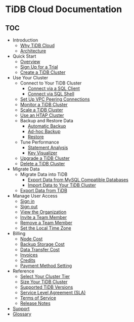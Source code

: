 # TiDB Cloud Documentation

<!-- markdownlint-disable MD007 -->
<!-- markdownlint-disable MD032 -->

## TOC

+ Introduction
  + [Why TiDB Cloud](tidb-cloud-intro.md#why-tidb-cloud)
  + [Architecture](tidb-cloud-intro.md#architecture)
+ Quick Start
  + [Overview](tidb-cloud-quickstart.md)
  + [Sign Up for a Trial](tidb-cloud-quickstart.md#sign-up-for-a-trial)
  + [Create a TiDB Cluster](create-tidb-cluster.md)
+ Use Your Cluster
  + Connect to Your TiDB Cluster
    + [Connect via a SQL Client](connect-to-tidb-cluster.md)
    + [Connect via SQL Shell](connect-to-tidb-cluster.md#connect-via-sql-shell)
  + [Set Up VPC Peering Connections](set-up-vpc-peering-connections.md)
  + [Monitor a TiDB Cluster](monitor-tidb-cluster.md)
  + [Scale a TiDB Cluster](scale-tidb-cluter.md)
  + [Use an HTAP Cluster](use-htap-cluster.md)
  + Backup and Restore Data
    + [Automatic Backup](backup-and-restore.md)
    + [Ad-hoc Backup](backup-and-restore.md#ad-hoc-backup)
    + [Restore](backup-and-restore.md#restore)
  + Tune Performance
    + [Statement Analysis](tune-performance.md)
    + [Key Visualizer](tune-performance.md#key-visualizer)
  + [Upgrade a TiDB Cluster](upgrade-tidb-cluster.md)
  + [Delete a TiDB Cluster](delete-tidb-cluster.md)
+ Migrate Data
  + Migrate Data into TiDB
    + [Export Data from MySQL Compatible Databases](migrate-data-into-tidb.md)
    + [Import Data to Your TiDB Cluster](migrate-data-into-tidb.md#step-2-import-data-to-your-tidb-cluster)
  + [Export Data from TiDB](export-data-from-tidb-cloud.md)
+ Manage User Access
  + [Sign in](manage-user-access.md)
  + [Sign out](manage-user-access.md#sign-out)
  + [View the Organization](manage-user-access.md#view-the-organization)
  + [Invite a Team Member](manage-user-access.md#invite-a-team-member)
  + [Remove a Team Member](manage-user-access.md#remove-a-team-member)
  + [Set the Local Time Zone](manage-user-access.md#set-the-local-time-zone)
+ Billing
  + [Node Cost](tidb-cloud-billing.md)
  + [Backup Storage Cost](tidb-cloud-billing.md#backup-storage-cost)
  + [Data Transfer Cost](tidb-cloud-billing.md#data-transfer-cost)
  + [Invoices](tidb-cloud-billing.md#invoices)
  + [Credits](tidb-cloud-billing.md#credits)
  + [Payment Method Setting](tidb-cloud-billing.md#payment-method-setting)
+ Reference
  + [Select Your Cluster Tier](select-cluster-tier.md)
  + [Size Your TiDB Cluster](size-your-cluster.md)
  + [Supported TiDB Versions](supported-tidb-versions.md)
  + [Service Level Agreement (SLA)](service-level-agreement.md)
  + [Terms of Service](terms-of-service.md)
  + [Release Notes](release-notes.md)
+ [Support](tidb-cloud-support.md)
+ [Glossary](glossary.md)
